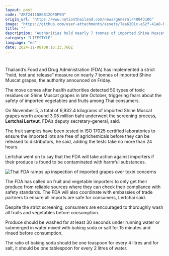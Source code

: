 ```yaml
---
layout: post
code: "ART2411080812QFDP9N"
origin_url: "https://www.nationthailand.com/news/general/40043106"
image: "https://github.com/user-attachments/assets/7ea6201c-a52f-41a8-ba67-07e23caef5d8"
title: ""
description: "Authorities hold nearly 7 tonnes of imported Shine Muscat grapes following the detection of 50 toxic residues in samples last month"
category: "LIFESTYLE"
language: "en"
date: 2024-11-08T08:16:33.760Z
---
```


# 









Thailand’s Food and Drug Administration (FDA) has implemented a strict “hold, test and release” measure on nearly 7 tonnes of imported Shine Muscat grapes, the authority announced on Friday.

The move comes after health authorities detected 50 types of toxic residues on Shine Muscat grapes in late October, triggering fears about the safety of imported vegetables and fruits among Thai consumers.

On November 5, a total of 6,932.4 kilograms of imported Shine Muscat grapes worth around 3.05 million baht underwent the screening process, **Lertchai Lertvut**, FDA’s deputy secretary-general, said.

The fruit samples have been tested in ISO 17025 certified laboratories to ensure the imported lots are free of agrichemicals before they can be released to distributors, he said, adding the tests take no more than 24 hours.

Lertchai went on to say that the FDA will take action against importers if their produce is found to be contaminated with harmful substances.

  ![Thai FDA ramps up inspection of imported grapes over toxin concerns](https://github.com/user-attachments/assets/8d98dc32-2a8a-46dc-9184-5c425d4f2b89)

The FDA has called on fruit and vegetable importers to only get their produce from reliable sources where they can check their compliance with safety standards. The FDA will also coordinate with embassies of trade partners to ensure all imports are safe for consumers, Lertchai said.

Despite the strict screening, consumers are encouraged to thoroughly wash all fruits and vegetables before consumption.

Produce should be washed for at least 30 seconds under running water or submerged in water mixed with baking soda or salt for 15 minutes and rinsed before consumption.

The ratio of baking soda should be one teaspoon for every 4 litres and for salt, it should be one tablespoon for every 2 litres of water.